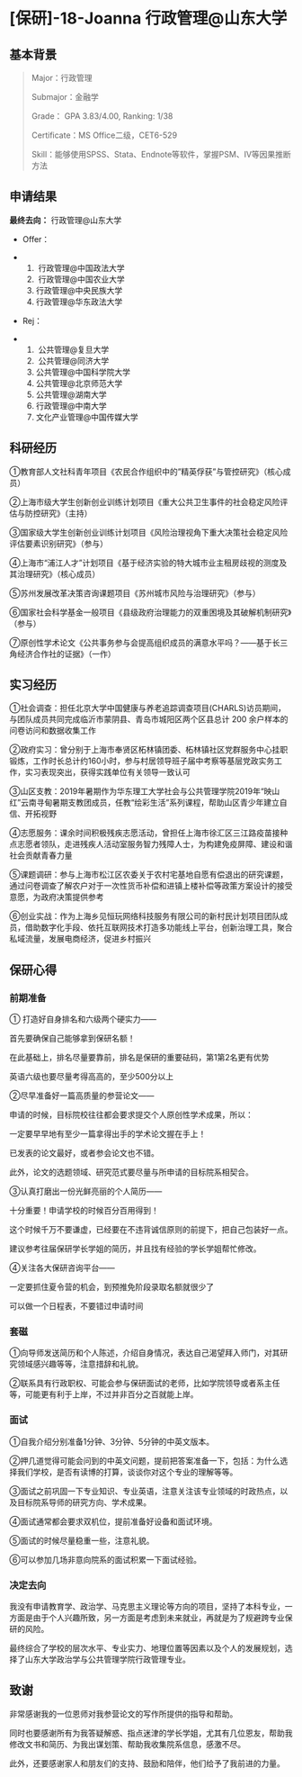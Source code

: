 # [**保研]-18-Joanna** 行政管理@山东大学

## **基本背景**

> Major：行政管理
>
> Submajor：金融学
>
> Grade： GPA 3.83/4.00, Ranking: 1/38
>
> Certificate：MS Office二级，CET6-529
>
> Skill：能够使用SPSS、Stata、Endnote等软件，掌握PSM、IV等因果推断方法

## **申请结果**

**最终去向：** 行政管理@山东大学

- Offer：

- 1. ​    行政管理@中国政法大学
  2. ​    行政管理@中国农业大学
  3.   行政管理@中央民族大学
  4.   行政管理@华东政法大学

- Rej：

- 1. ​    公共管理@复旦大学
  2. ​    公共管理@同济大学
  3.   公共管理@中国科学院大学
  4.   公共管理@北京师范大学
  5.   公共管理@湖南大学
  6.   行政管理@中南大学
  7.   文化产业管理@中国传媒大学

## **科研经历**

①教育部人文社科青年项目《农民合作组织中的”精英俘获”与管控研究》（核心成员）

②上海市级大学生创新创业训练计划项目《重大公共卫生事件的社会稳定风险评估与防控研究》（主持）

③国家级大学生创新创业训练计划项目《风险治理视角下重大决策社会稳定风险评估要素识别研究》（参与）

④上海市“浦江人才”计划项目《基于经济实验的特大城市业主租房歧视的测度及其治理研究》（核心成员）

⑤苏州发展改革决策咨询课题项目《苏州城市风险与治理研究》（参与）

⑥国家社会科学基金一般项目《县级政府治理能力的双重困境及其破解机制研究》（参与）

⑦原创性学术论文《公共事务参与会提高组织成员的满意水平吗？——基于长三角经济合作社的证据》（一作）

## **实习经历**

①社会调查：担任北京大学中国健康与养老追踪调查项目(CHARLS)访员期间，与团队成员共同完成临沂市蒙阴县、青岛市城阳区两个区县总计 200 余户样本的问卷访问和数据收集工作

②政府实习：曾分别于上海市奉贤区柘林镇团委、柘林镇社区党群服务中心挂职锻炼，工作时长总计约160小时，参与村居领导班子届中考察等基层党政实务工作，实习表现突出，获得实践单位有关领导一致认可

③山区支教：2019年暑期作为华东理工大学社会与公共管理学院2019年“映山红”云南寻甸暑期支教团成员，任教“绘彩生活”系列课程，帮助山区青少年建立自信、开拓视野

④志愿服务：课余时间积极残疾志愿活动，曾担任上海市徐汇区三江路疫苗接种点志愿者领队，走进残疾人活动室服务智力残障人士，为构建免疫屏障、建设和谐社会贡献青春力量

⑤课题调研：参与上海市松江区农委关于农村宅基地自愿有偿退出的研究课题，通过问卷调查了解农户对于一次性货币补偿和进镇上楼补偿等政策方案设计的接受意愿，为政府决策提供参考

⑥创业实战：作为上海乡见恒玩网络科技服务有限公司的新村民计划项目团队成员，借助数字化手段、依托互联网技术打造多功能线上平台，创新治理工具，聚合私域流量，发展电商经济，促进乡村振兴

## **保研心得**

### **前期准备**

①    打造好自身排名和六级两个硬实力——

首先要确保自己能够拿到保研名额！

在此基础上，排名尽量要靠前，排名是保研的重要砝码，第1第2名更有优势

英语六级也要尽量考得高高的，至少500分以上

 

②尽早准备好一篇高质量的参营论文——

申请的时候，目标院校往往都会要求提交个人原创性学术成果，所以：

一定要早早地有至少一篇拿得出手的学术论文握在手上！

已发表的论文最好，或者参会论文也不错。

此外，论文的选题领域、研究范式要尽量与所申请的目标院系相契合。

 

③认真打磨出一份光鲜亮丽的个人简历——

十分重要！申请学校的时候百分百用得到！

这个时候千万不要谦虚，已经要在不违背诚信原则的前提下，把自己包装好一点。

建议参考往届保研学长学姐的简历，并且找有经验的学长学姐帮忙修改。

 

④关注各大保研咨询平台——

一定要抓住夏令营的机会，到预推免阶段录取名额就很少了

可以做一个日程表，不要错过申请时间

### **套磁**

①向导师发送简历和个人陈述，介绍自身情况，表达自己渴望拜入师门，对其研究领域感兴趣等等，注意措辞和礼貌。

②联系具有行政职权、可能会参与保研面试的老师，比如学院领导或者系主任等，可能更有利于上岸，不过并非百分之百就能上岸。

### **面试**

①自我介绍分别准备1分钟、3分钟、5分钟的中英文版本。

②押几道觉得可能会问到的中英文问题，提前把答案准备一下，包括：为什么选择我们学校，是否有读博的打算，谈谈你对这个专业的理解等等。

③面试之前巩固一下专业知识、专业英语，注意关注该专业领域的时政热点，以及目标院系导师的研究方向、学术成果。

④面试通常都会要求双机位，提前准备好设备和面试环境。

⑤面试的时候尽量稳重一些，注意礼貌。

⑥可以参加几场非意向院系的面试积累一下面试经验。

### **决定去向**

我没有申请教育学、政治学、马克思主义理论等方向的项目，坚持了本科专业，一方面是由于个人兴趣所致，另一方面是考虑到未来就业，再就是为了规避跨专业保研的风险。

最终综合了学校的层次水平、专业实力、地理位置等因素以及个人的发展规划，选择了山东大学政治学与公共管理学院行政管理专业。

## **致谢**

非常感谢我的一位恩师对我参营论文的写作所提供的指导和帮助。

同时也要感谢所有为我答疑解惑、指点迷津的学长学姐，尤其有几位恩友，帮助我修改文书和简历、为我出谋划策、帮助我收集院系信息，感激不尽。

此外，还要感谢家人和朋友们的支持、鼓励和陪伴，他们给予了我前进的力量。

 